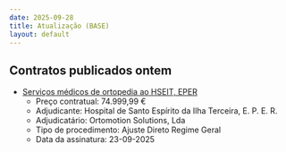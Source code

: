 ```yaml
---
date: 2025-09-28
title: Atualização (BASE)
layout: default
---
```

## Contratos publicados ontem

* [Serviços médicos de ortopedia ao HSEIT, EPER](https://www.base.gov.pt/Base4/pt/detalhe/?type=contratos&id=11750347)
  * Preço contratual: 74.999,99 €
  * Adjudicante: Hospital de Santo Espírito da Ilha Terceira, E. P. E. R.
  * Adjudicatário: Ortomotion Solutions, Lda
  * Tipo de procedimento: Ajuste Direto Regime Geral
  * Data da assinatura: 23-09-2025

